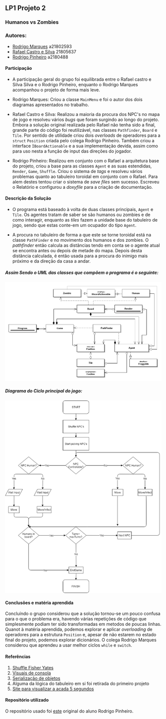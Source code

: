 ## LP1 Projeto 2

### Humanos vs Zombies

### Autores:
* [Rodrigo Marques] a21802593
* [Rafael Castro e Silva] 21805637  
* [Rodrigo Pinheiro] a2180488


#### Participação
* A participação geral do grupo foi equilibrada entre o Rafael castro e Silva Silva e o Rodrigo
Pinheiro, enquanto o Rodrigo Marques acompanhou o projeto de forma mais leve.

* Rodrigo Marques: Criou a classe `MainMenu` e foi o autor dos dois diagramas
apresentados no trabalho.

* Rafael Castro e Silva: Realizou a maioria da procura dos NPC's no mapa de jogo e resolveu
vários *bugs* que foram surgindo ao longo do projeto. Embora a solução original
realizada pelo Rafael não tenha sido a final, grande parte do código foi reutilizável,
nas classes `Pathfinder`, `Board` e `Tile`. Por sentido de utilidade criou dois *overloads*
de operadores para a `struct` `Position` criada pelo colega Rodrigo Pinheiro.
Também criou a interface `ÌBoardActionable` e a sua implementação devida, assim como para uso nesta
a função de input das direções do jogador.

* Rodrigo Pinheiro: Realizou em conjunto com o Rafael a arquitetura base do projeto,
criou a base para as classes `Agent` e as suas estendidas, `Render`, `Game`, `Shuffle`. 
Criou o sistema de *tags* e resolveu vários problemas quanto ao tabuleiro toroidal
em conjunto com o Rafael. Para alem destes tentou criar o sistema de *save files* sem sucesso.
Escreveu o Relatório e configurou a *doxyfile* para a criação de documentação.

#### Descrição da Solução

* O programa está baseado à volta de duas classes principais, `Agent` e `Tile`.
Os agentes tratam de saber se são humanos ou zombies e de como interagir, enquanto
as *tiles* fazem a unidade base do tabuleiro de jogo, sendo que estas conte-em um
ocupador do tipo `Agent`.

* A procura no tabuleiro de forma a que este se torne toroidal está na classe
`PathFinder` e no movimento dos humanos e dos zombies. O *pathfinder* então calcula
as distâncias tendo em conta se o agente atual se encontra antes ou depois de metade
do mapa. Depois desta distância calculada, é então usada para a procura do inimigo
mais próximo e da direção da casa a andar.

##### Assim Sendo o UML das classes que compõem o programa é o seguinte:

![DiagramaUML][#img1]

##### Diagrama do Ciclo principal do jogo:

![DiagramaCiclo][#img2]

#### Conclusões e matéria aprendida
Concluíndo o grupo considerou que a solução tornou-se um pouco confusa para
o que o problema era, havendo várias repetições de código que simplesmente podiam ter sido
transformadas em metodos de poucas linhas. Quanot à matéria aprendida, podemos explorar e aplicar
*overloading* de operadores para a estrutura `Position` e, apesar de não estarem no estado final do
projeto, podemos explorar dicionários. O colega Rodrigo Marques considerou que aprendeu a usar melhor
ciclos `while` e `switch`.
#### Referências
1. [Shuffle Fisher Yates][#ref1]
2. [Visuais de consola][#ref2]
3. [Serialização de objetos][#ref3]
4. Alguma da lógica do tabuleiro em si foi retirada do primeiro projeto
5. [Site para visualizar a acada 5 segundos][#ref4]

#### Repositório utilizado
O repositório usado foi [este][rep] original do aluno Rodrigo Pinheiro.

[#img1]:ClassDiagram.png
[#img2]:GameDiagram.png
[#ref1]:https://jamesshinevar.com/2017/05/28/shuffle-a-list-c-fisher-yates-shuffle/
[#ref2]:https://stackoverflow.com/questions/11150332/how-to-change-foreground-color-of-each-letter-in-a-string-in-c-sharp-console
[#ref3]:https://docs.microsoft.com/en-us/dotnet/standard/serialization/serialization-guidelines
[#ref4]:https://en.wikipedia.org/wiki/KISS_principle
[rep]:https://github.com/RodrigoPrinheiro/lp1_project2
[Rodrigo Marques]:https://github.com/RodrigoMarques23
[Rafael Castro e Silva]:https://github.com/RafaelCS-Aula
[Rodrigo Pinheiro]:https://github.com/RodrigoPrinheiro
